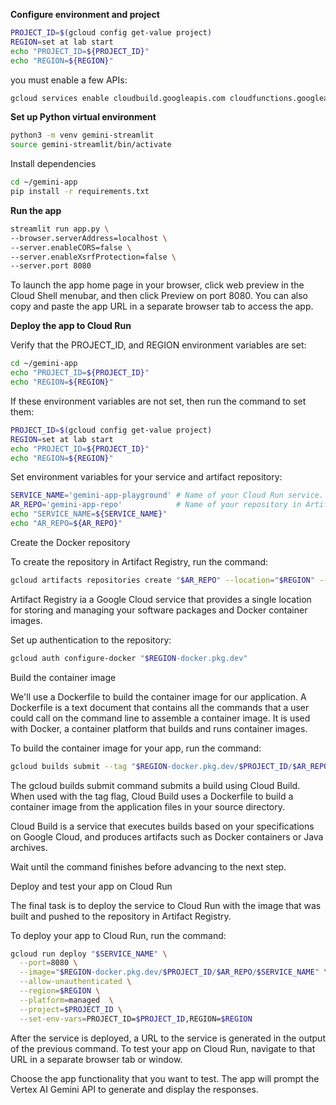 
**Configure environment and project**

```sh
PROJECT_ID=$(gcloud config get-value project)
REGION=set at lab start
echo "PROJECT_ID=${PROJECT_ID}"
echo "REGION=${REGION}"
```
you must enable a few APIs:

```sh
gcloud services enable cloudbuild.googleapis.com cloudfunctions.googleapis.com run.googleapis.com logging.googleapis.com storage-component.googleapis.com aiplatform.googleapis.com
```

**Set up Python virtual environment**

```sh
python3 -m venv gemini-streamlit
source gemini-streamlit/bin/activate
```
Install dependencies

```sh
cd ~/gemini-app
pip install -r requirements.txt
```

**Run the app**

```sh
streamlit run app.py \
--browser.serverAddress=localhost \
--server.enableCORS=false \
--server.enableXsrfProtection=false \
--server.port 8080
```

To launch the app home page in your browser, click web preview in the Cloud Shell menubar, and then click Preview on port 8080. You can also copy and paste the app URL in a separate browser tab to access the app.

**Deploy the app to Cloud Run**

Verify that the PROJECT_ID, and REGION environment variables are set:

```sh
cd ~/gemini-app
echo "PROJECT_ID=${PROJECT_ID}"
echo "REGION=${REGION}"
```

If these environment variables are not set, then run the command to set them:

```sh
PROJECT_ID=$(gcloud config get-value project)
REGION=set at lab start
echo "PROJECT_ID=${PROJECT_ID}"
echo "REGION=${REGION}"
```

Set environment variables for your service and artifact repository:

```sh
SERVICE_NAME='gemini-app-playground' # Name of your Cloud Run service.
AR_REPO='gemini-app-repo'            # Name of your repository in Artifact Registry that stores your application container image.
echo "SERVICE_NAME=${SERVICE_NAME}"
echo "AR_REPO=${AR_REPO}"
```

Create the Docker repository

To create the repository in Artifact Registry, run the command:

```sh
gcloud artifacts repositories create "$AR_REPO" --location="$REGION" --repository-format=Docker
```

Artifact Registry ia a Google Cloud service that provides a single location for storing and managing your software packages and Docker container images.

Set up authentication to the repository:

```sh
gcloud auth configure-docker "$REGION-docker.pkg.dev"
```

Build the container image

We'll use a Dockerfile to build the container image for our application. A Dockerfile is a text document that contains all the commands that a user could call on the command line to assemble a container image. It is used with Docker, a container platform that builds and runs container images.

To build the container image for your app, run the command:

```sh
gcloud builds submit --tag "$REGION-docker.pkg.dev/$PROJECT_ID/$AR_REPO/$SERVICE_NAME"
```

The gcloud builds submit command submits a build using Cloud Build. When used with the tag flag, Cloud Build uses a Dockerfile to build a container image from the application files in your source directory.

Cloud Build is a service that executes builds based on your specifications on Google Cloud, and produces artifacts such as Docker containers or Java archives.

Wait until the command finishes before advancing to the next step.

Deploy and test your app on Cloud Run

The final task is to deploy the service to Cloud Run with the image that was built and pushed to the repository in Artifact Registry.

To deploy your app to Cloud Run, run the command:

```sh
gcloud run deploy "$SERVICE_NAME" \
  --port=8080 \
  --image="$REGION-docker.pkg.dev/$PROJECT_ID/$AR_REPO/$SERVICE_NAME" \
  --allow-unauthenticated \
  --region=$REGION \
  --platform=managed  \
  --project=$PROJECT_ID \
  --set-env-vars=PROJECT_ID=$PROJECT_ID,REGION=$REGION
```

After the service is deployed, a URL to the service is generated in the output of the previous command. To test your app on Cloud Run, navigate to that URL in a separate browser tab or window.

Choose the app functionality that you want to test. The app will prompt the Vertex AI Gemini API to generate and display the responses.
